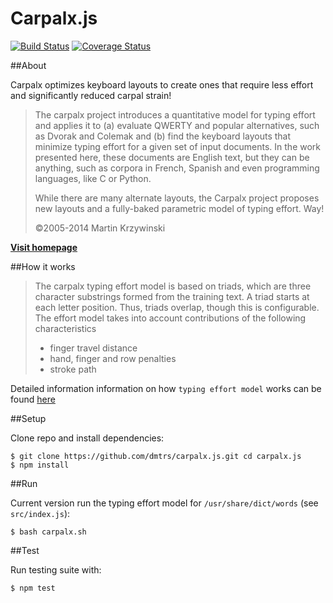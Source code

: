 Carpalx.js
==========
[![Build Status](https://travis-ci.org/dmtrs/carpalx.js.svg?branch=master)](https://travis-ci.org/dmtrs/carpalx.js)
[![Coverage Status](https://coveralls.io/repos/dmtrs/carpalx.js/badge.svg)](https://coveralls.io/r/dmtrs/carpalx.js)

##About

Carpalx optimizes keyboard layouts to create ones that require less effort and significantly reduced carpal strain!

>The carpalx project introduces a quantitative model for typing effort and applies it to (a) evaluate QWERTY and popular alternatives, such as Dvorak and Colemak and (b) find the keyboard layouts that minimize typing effort for a given set of input documents. In the work presented here, these documents are English text, but they can be anything, such as corpora in French, Spanish and even programming languages, like C or Python.
>
>While there are many alternate layouts, the Carpalx project proposes new layouts and a fully-baked parametric model of typing effort. Way!
>
>©2005-2014 Martin Krzywinski

**[Visit homepage](http://mkweb.bcgsc.ca/carpalx/?)**

##How it works

>The carpalx typing effort model is based on triads, which are three character substrings formed from the training text. A triad starts at each letter position. Thus, triads overlap, though this is configurable. The effort model takes into account contributions of the following characteristics
>
>- finger travel distance
>- hand, finger and row penalties
>- stroke path

Detailed information information on how `typing effort model` works can be found [here](http://mkweb.bcgsc.ca/carpalx/?typing_effort)

##Setup

Clone repo and install dependencies:

    $ git clone https://github.com/dmtrs/carpalx.js.git cd carpalx.js
    $ npm install

##Run

Current version run the typing effort model for `/usr/share/dict/words` (see `src/index.js`):

    $ bash carpalx.sh

##Test

Run testing suite with:

    $ npm test
